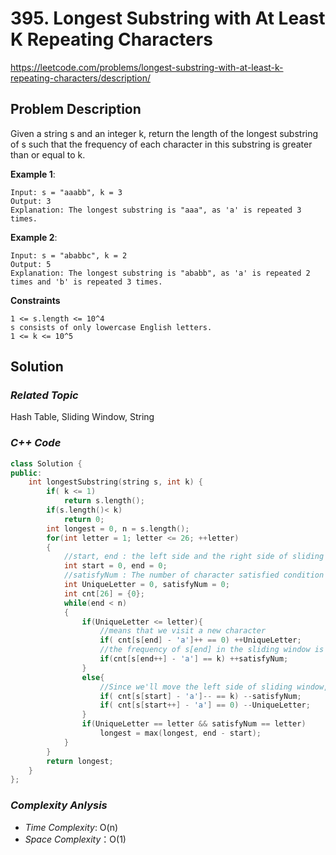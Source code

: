 # 395. Longest Substring with At Least K Repeating Characters
https://leetcode.com/problems/longest-substring-with-at-least-k-repeating-characters/description/


## Problem Description

Given a string s and an integer k, return the length of the longest substring of s such that the frequency of each character in this substring is greater than or equal to k.


**Example 1**:
```
Input: s = "aaabb", k = 3
Output: 3
Explanation: The longest substring is "aaa", as 'a' is repeated 3 times.
```
**Example 2**:
```
Input: s = "ababbc", k = 2
Output: 5
Explanation: The longest substring is "ababb", as 'a' is repeated 2 times and 'b' is repeated 3 times.
```

**Constraints**
```
1 <= s.length <= 10^4
s consists of only lowercase English letters.
1 <= k <= 10^5
```

## Solution

### _Related Topic_
   Hash Table, Sliding Window, String

### _C++ Code_
```cpp
class Solution {
public:
    int longestSubstring(string s, int k) {
        if( k <= 1)
            return s.length();
        if(s.length()< k)
            return 0;
        int longest = 0, n = s.length();
        for(int letter = 1; letter <= 26; ++letter)
        {
            //start, end : the left side and the right side of sliding window
            int start = 0, end = 0;
            //satisfyNum : The number of character satisfied condition (at least K repeating)
            int UniqueLetter = 0, satisfyNum = 0;
            int cnt[26] = {0};
            while(end < n)
            {
                if(UniqueLetter <= letter){
                    //means that we visit a new character
                    if( cnt[s[end] - 'a']++ == 0) ++UniqueLetter;
                    //the frequency of s[end] in the sliding window is equal to k.
                    if(cnt[s[end++] - 'a'] == k) ++satisfyNum;
                }
                else{
                    //Since we'll move the left side of sliding window, s[start] will be unsatisfied the condition
                    if( cnt[s[start] - 'a']-- == k) --satisfyNum;
                    if( cnt[s[start++] - 'a'] == 0) --UniqueLetter;
                }
                if(UniqueLetter == letter && satisfyNum == letter)
                    longest = max(longest, end - start);
            }
        }
        return longest;
    }
};
```

### _Complexity Anlysis_
- _Time Complexity_: O(n)
- _Space Complexity_：O(1)
